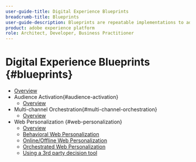```yaml
---
user-guide-title: Digital Experience Blueprints
breadcrumb-title: Blueprints
user-guide-description: Blueprints are repeatable implementations to address established business problems and contain architecture diagrams, technical considerations, and relevant documentation links.
product: adobe experience platform
role: Architect, Developer, Business Practitioner
---
```

# Digital Experience Blueprints {#blueprints}

+ [Overview](/help/blueprints/overview.md)
+ Audience Activation{#audience-activation}
  + [Overview](/help/blueprints/audience-activation/overview.md)
+ Multi-channel Orchestration{#multi-channel-orchestration}
  + [Overview](/help/blueprints/multi-channel-orchestration/overview.md)
+ Web Personalization {#web-personalization}
  + [Overview](/help/blueprints/web-personalization/overview.md)
  + [Behavioral Web Personalization](/help/blueprints/web-personalization/behavioral.md)
  + [Online/Offline Web Personalization](/help/blueprints/web-personalization/online-offline.md)
  + [Orchestrated Web Personalization](/help/blueprints/web-personalization/orchestrated.md)
  + [Using a 3rd party decision tool](/help/blueprints/web-personalization/third-party-decision-tool.md)